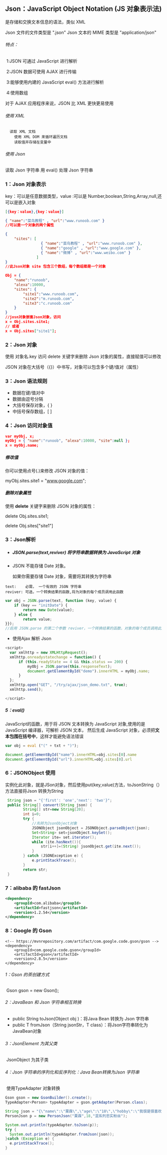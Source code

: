 ## Json：JavaScript Object Notation (JS 对象表示法)

是存储和交换文本信息的语法，类似 XML

Json 文件的文件类型是 ".json" Json 文本的 MIME 类型是 "application/json"

###### 特点：  

​	1:JSON 可通过 JavaScript 进行解析 

​	2:JSON 数据可使用 AJAX 进行传输 

​	3:能够使用内建的 JavaScript eval() 方法进行解析 

​	4:使用数组

对于 AJAX 应用程序来说，JSON 比 XML 更快更易使用

###### 使用 XML

```
  读取 XML 文档
	使用 XML DOM 来循环遍历文档
	读取值并存储在变量中
```

###### 使用 Json

读取 Json 字符串 用 eval() 处理 Json 字符串



### 1：Json 对象表示

 key：可以是任意数据类型，value :可以是 Number,boolean,String,Array,null,还可以是嵌入对象

```json
[{key：value},{key：value}]

{ "name":"菜鸟教程" , "url":"www.runoob.com" }
//可以是一个对象的两个属性
```

```json
{
    "sites": [
                { "name":"菜鸟教程" , "url":"www.runoob.com" }, 
                { "name":"google" , "url":"www.google.com" }, 
                { "name":"微博" , "url":"www.weibo.com" }
              ]
}
//此Json对象 site 包含三个数组，每个数组都是一个对象
```

```json
Obj = {
    "name":"runoob",
    "alexa":10000,
    "sites": {
        "site1":"www.runoob.com",
        "site2":"m.runoob.com",
        "site3":"c.runoob.com"
    }
}
//josn对象嵌套Json对象，访问
x = Obj.sites.site1;
// 或者
x = Obj.sites["site1"];
```



### 2：Json 对象

使用 对象名.key 访问 delete 关键字来删除 Json 对象的属性，直接赋值可以修改

JSON 对象在大括号（{}）中书写，对象可以包含多个键/值对（属性）

### 3：Json 语法规则

- 数据在键/值对中
- 数据由逗号分隔
- 大括号保存对象，{ }
- 中括号保存数组，[ ]

### 4：Json 访问对象值

```json
var myObj, x;
myObj = { "name":"runoob", "alexa":10000, "site":null };
x = myObj.name;
```



##### 修改值

你可以使用点号(.)来修改 JSON 对象的值：

myObj.sites.site1 = "www.google.com";

##### 删除对象属性

使用 **delete** 关键字来删除 JSON 对象的属性：

delete Obj.sites.site1;

delete Obj.sites["site1"]



### 3：Json解析

- ##### JSON.parse(text,reviver) 将字符串数据转换为 JavaScript 对象

- JSON 不能存储 Date 对象。

  如果你需要存储 Date 对象，需要将其转换为字符串

```
text:    必需， 一个有效的 JSON 字符串
reviver: 可选，一个转换结果的函数,将为对象的每个成员调用此函数
```

```javascript
var obj = JSON.parse(text, function (key, value) {
    if (key == "initDate") {
        return new Date(value);
    } else {
        return value;
}});
//启用 JSON.parse 的第二个参数 reviver，一个转换结果的函数，对象的每个成员调用此函数
```

- 使用Ajax 解析 Json

```javascript
<script>
  var xmlhttp = new XMLHttpRequest();
  xmlhttp.onreadystatechange = function() {
      if (this.readyState == 4 && this.status == 200) {
          myObj = JSON.parse(this.responseText);
          document.getElementById("demo").innerHTML = myObj.name;
      }
  };
  xmlhttp.open("GET", "/try/ajax/json_demo.txt", true);
  xmlhttp.send();

</script>
```



##### 5：eval()

JavaScript的函数，用于将 JSON 文本转换为 JavaScript 对象,使用的是 JavaScript 编译器，可解析 JSON 文本， 然后生成 JavaScript 对象，必须把**文本包围在括号中**，这样才能避免语法错误

```javascript
var obj = eval ("(" + txt + ")");

document.getElementById("name").innerHTML=obj.sites[0].name 
document.getElementById("url").innerHTML=obj.sites[0].url 
```



### 6：JSONObject 使用

实例化此对象，就是JSon对象，然后使用put(key,value)方法，toJsonString（）方法直接将Json 转换为String

```java
 String json = "{'first': 'one','next': 'two'}";
 public String[] convert(String json) {
        String[] str=new String[20];
        int i=0;
        try {
            //先转为JsonObject对象
            JSONObject jsonObject = JSONObject.parseObject(json);
            Set<String> set=jsonObject.keySet();
            Iterator ite= set.iterator();
            while (ite.hasNext()){
                str[i++]=(String) jsonObject.get(ite.next());
            }
        } catch (JSONException e) {
            e.printStackTrace();
        }
        return str;
 }
```



### 7：alibaba 的 fastJson

```xml
<dependency>
    <groupId>com.alibaba</groupId>
    <artifactId>fastjson</artifactId>
    <version>1.2.54</version>
</dependency>
```



### 8：Google 的 Gson

```；；xml
<!-- https://mvnrepository.com/artifact/com.google.code.gson/gson -->
<dependency>
    <groupId>com.google.code.gson</groupId>
    <artifactId>gson</artifactId>
    <version>2.8.5</version>
</dependency>
```

###### 1：Gson 的茶创建方式

​	Gson  gson = new Gson();

###### 2：JavaBean 和 Json 字符串相互转换

- public String toJson(Object obj )：将Java Bean 转换为 Json 字符串
- public T fromJson（String jsonStr，T class）：将Json字符串转化为JavaBean对象

###### 3：JsonElement 为其父类

​	JsonObject 为其子类

###### 4：Json 字符串的序列化和反序列化：Java Bean转换为Json 字符串

​	使用TypeAdapter 对象转换

```java
Gson gson = new GsonBuilder().create();
TypeAdapter<Person> typeAdapter = gson.getAdapter(Person.class);

String json = "{\"name\":\"栗霖\",\"age\":\"18\",\"hobby\":\"我很是很喜欢FromSoftWare的。大爱宫崎英高，赞美太阳\"}";
PersonJson p = new PersonJson("栗霖",18,"混系列忠实粉丝");

System.out.println(typeAdapter.toJson(p));
try {
  System.out.println(typeAdapter.fromJson(json));
}catch (Exception e) {
  e.printStackTrace();
}
```

